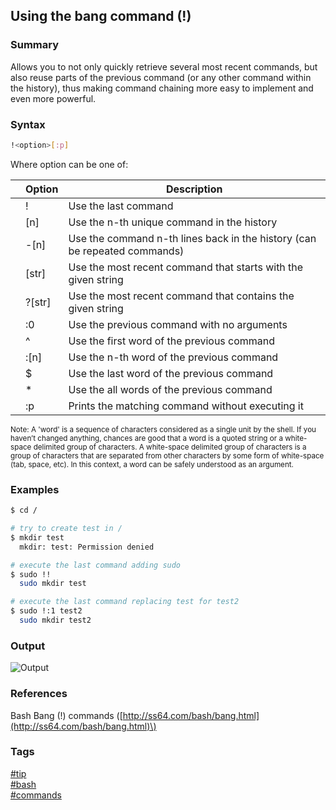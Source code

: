 ## Using the bang command \(!\)

### Summary
Allows you to not only quickly retrieve several most recent commands, but also reuse parts of the previous command (or any other command within the history), thus making command chaining more easy to implement and even more powerful.

### Syntax
```bash
!<option>[:p]
```

Where option can be one of:   

|       | Option   | Description                                                               |
| :---: | -------- | ------------------------------------------------------------------------- |
|       | !        | Use the last command                                                      |
|       | \[n\]    | Use the n-th unique command in the history                                |
|       | -\[n\]   | Use the command n-th lines back in the history (can be repeated commands) |
|       | \[str\]  | Use the most recent command that starts with the given string             |
|       | ?\[str\] | Use the most recent command that contains the given string                |
|       | :0       | Use the previous command with no arguments                                |
|       | ^        | Use the first word of the previous command                                |
|       | :\[n\]   | Use the n-th word of the previous command                                 |
|       | $        | Use the last word of the previous command                                 |
|       | *        | Use the all words of the previous command                                 |
|       | :p       | Prints the matching command without executing it                          |

<sub>Note: A 'word' is a sequence of characters considered as a single unit by the shell. If you haven’t changed anything, chances are good that a word is a quoted string or a white-space delimited group of characters. A white-space delimited group of characters is a group of characters that are separated from other characters by some form of white-space (tab, space, etc). In this context, a word can be safely understood as an argument.</sub>

### Examples
```bash
$ cd /

# try to create test in /
$ mkdir test
  mkdir: test: Permission denied

# execute the last command adding sudo
$ sudo !!
  sudo mkdir test

# execute the last command replacing test for test2
$ sudo !:1 test2
  sudo mkdir test2  
```

### Output
![Output](https://cloud.githubusercontent.com/assets/19519411/17950249/a30b6520-6a1f-11e6-898e-37db044282b4.png)

### References
Bash Bang \(!\) commands \([http://ss64.com/bash/bang.html](http://ss64.com/bash/bang.html)\)

### Tags
[#tip](../../tips.md)  
[#bash](../bash.md)  
[#commands](commands.md)